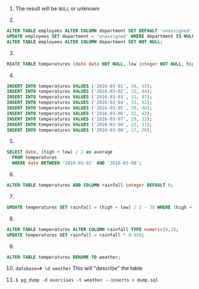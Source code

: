 1. The result will be `NULL` or unknown

2.
```sql
ALTER TABLE employees ALTER COLUMN department SET DEFAULT 'unassigned';
UPDATE employees SET department = 'unassigned' WHERE department IS NULL;
ALTER TABLE employees ALTER COLUMN department SET NOT NULL;
```

3.
```sql
REATE TABLE temperatures (date date NOT NULL, low integer NOT NULL, high integer NOT NULL);
```

4.
```sql
INSERT INTO temperatures VALUES ('2016-03-01', 34, 43);
INSERT INTO temperatures VALUES ('2016-03-02', 32, 44);
INSERT INTO temperatures VALUES ('2016-03-03', 31, 47);
INSERT INTO temperatures VALUES ('2016-03-04', 33, 42);
INSERT INTO temperatures VALUES ('2016-03-05', 39, 46);
INSERT INTO temperatures VALUES ('2016-03-06', 32, 43);
INSERT INTO temperatures VALUES ('2016-03-07', 29, 32);
INSERT INTO temperatures VALUES ('2016-03-08', 23, 31);
INSERT INTO temperatures VALUES ('2016-03-09', 17, 28);
```

5.
```sql
SELECT date, (high + low) / 2 as average
  FROM temperatures
  WHERE date BETWEEN '2016-03-02' AND '2016-03-08';
 ```
6.
```sql
ALTER TABLE temperatures ADD COLUMN rainfall integer DEFAULT 0;
```

7.
```sql
UPDATE temperatures SET rainfall = (high + low) / 2 - 35 WHERE (high + low) / 2 > 35;
```

8.
```sql
ALTER TABLE temperatures ALTER COLUMN rainfall TYPE numeric(6,3);
UPDATE temperatures SET rainfall = rainfall * 0.039;
```

9.
```sql
ALTER TABLE temperatures RENAME TO weather;
```

10. `database=# \d weather` This will "describe" the table

11. `$ pg_dump -d exercises -t weather --inserts > dump.sql`
